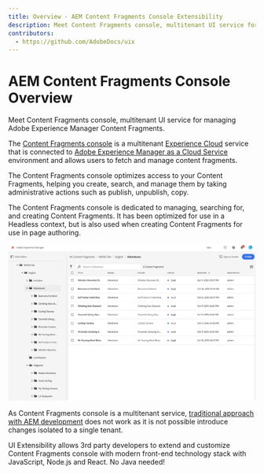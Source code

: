 ```yaml
---
title: Overview - AEM Content Fragments Console Extensibility
description: Meet Content Fragments console, multitenant UI service for managing Adobe Experience Manager Content Fragments
contributors:
  - https://github.com/AdobeDocs/uix
---
```


# AEM Content Fragments Console Overview

Meet Content Fragments console, multitenant UI service for managing Adobe Experience Manager Content Fragments.

The [Content Fragments console](https://experienceleague.adobe.com/docs/experience-manager-cloud-service/content/sites/administering/content-fragments/content-fragments-console.html) is a multitenant [Experience Cloud](https://experience.adobe.com/) service that is connected to [Adobe Experience Manager as a Cloud Service](https://experienceleague.adobe.com/docs/experience-manager-learn/cloud-service/introduction/what-is-aem-as-a-cloud-service.html) environment and allows users to fetch and manage content fragments.

The Content Fragments console optimizes access to your Content Fragments, helping you create, search, and manage them by taking administrative actions such as publish, unpublish, copy.

The Content Fragments console is dedicated to managing, searching for, and creating Content Fragments. It has been optimized for use in a Headless context, but is also used when creating Content Fragments for use in page authoring.

![Contents Fragment Console](cfc-console-overview.png)

As Content Fragments console is a multitenant service, [traditional approach with AEM development](https://experienceleague.adobe.com/docs/experience-manager-learn/cloud-service/local-development-environment-set-up/overview.html) does not work as it is not possible introduce changes isolated to a single tenant.

UI Extensibility allows 3rd party developers to extend and customize Content Fragments console with modern front-end technology stack with JavaScript, Node.js and React. No Java needed!
